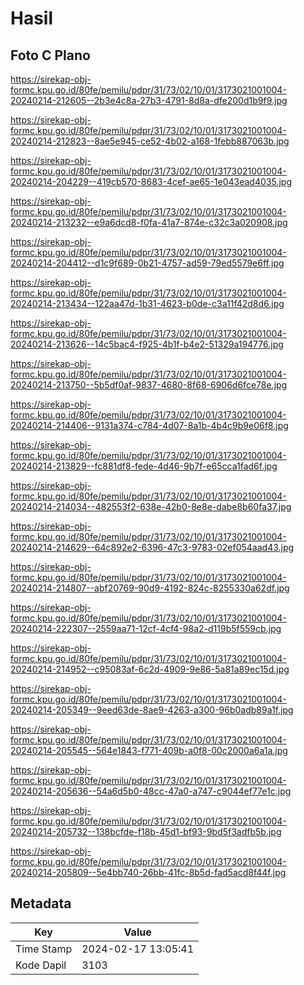# Hasil

## Foto C Plano

https://sirekap-obj-formc.kpu.go.id/80fe/pemilu/pdpr/31/73/02/10/01/3173021001004-20240214-212605--2b3e4c8a-27b3-4791-8d8a-dfe200d1b9f9.jpg

https://sirekap-obj-formc.kpu.go.id/80fe/pemilu/pdpr/31/73/02/10/01/3173021001004-20240214-212823--8ae5e945-ce52-4b02-a168-1febb887063b.jpg

https://sirekap-obj-formc.kpu.go.id/80fe/pemilu/pdpr/31/73/02/10/01/3173021001004-20240214-204229--419cb570-8683-4cef-ae65-1e043ead4035.jpg

https://sirekap-obj-formc.kpu.go.id/80fe/pemilu/pdpr/31/73/02/10/01/3173021001004-20240214-213232--e9a6dcd8-f0fa-41a7-874e-c32c3a020908.jpg

https://sirekap-obj-formc.kpu.go.id/80fe/pemilu/pdpr/31/73/02/10/01/3173021001004-20240214-204412--d1c9f689-0b21-4757-ad59-79ed5579e6ff.jpg

https://sirekap-obj-formc.kpu.go.id/80fe/pemilu/pdpr/31/73/02/10/01/3173021001004-20240214-213434--122aa47d-1b31-4623-b0de-c3a11f42d8d6.jpg

https://sirekap-obj-formc.kpu.go.id/80fe/pemilu/pdpr/31/73/02/10/01/3173021001004-20240214-213626--14c5bac4-f925-4b1f-b4e2-51329a194776.jpg

https://sirekap-obj-formc.kpu.go.id/80fe/pemilu/pdpr/31/73/02/10/01/3173021001004-20240214-213750--5b5df0af-9837-4680-8f68-6906d6fce78e.jpg

https://sirekap-obj-formc.kpu.go.id/80fe/pemilu/pdpr/31/73/02/10/01/3173021001004-20240214-214406--9131a374-c784-4d07-8a1b-4b4c9b9e06f8.jpg

https://sirekap-obj-formc.kpu.go.id/80fe/pemilu/pdpr/31/73/02/10/01/3173021001004-20240214-213829--fc881df8-fede-4d46-9b7f-e65cca1fad6f.jpg

https://sirekap-obj-formc.kpu.go.id/80fe/pemilu/pdpr/31/73/02/10/01/3173021001004-20240214-214034--482553f2-638e-42b0-8e8e-dabe8b60fa37.jpg

https://sirekap-obj-formc.kpu.go.id/80fe/pemilu/pdpr/31/73/02/10/01/3173021001004-20240214-214629--64c892e2-6396-47c3-9783-02ef054aad43.jpg

https://sirekap-obj-formc.kpu.go.id/80fe/pemilu/pdpr/31/73/02/10/01/3173021001004-20240214-214807--abf20769-90d9-4192-824c-8255330a62df.jpg

https://sirekap-obj-formc.kpu.go.id/80fe/pemilu/pdpr/31/73/02/10/01/3173021001004-20240214-222307--2559aa71-12cf-4cf4-98a2-d119b5f559cb.jpg

https://sirekap-obj-formc.kpu.go.id/80fe/pemilu/pdpr/31/73/02/10/01/3173021001004-20240214-214952--c95083af-6c2d-4909-9e86-5a81a89ec15d.jpg

https://sirekap-obj-formc.kpu.go.id/80fe/pemilu/pdpr/31/73/02/10/01/3173021001004-20240214-205349--9eed63de-8ae9-4263-a300-96b0adb89a1f.jpg

https://sirekap-obj-formc.kpu.go.id/80fe/pemilu/pdpr/31/73/02/10/01/3173021001004-20240214-205545--564e1843-f771-409b-a0f8-00c2000a6a1a.jpg

https://sirekap-obj-formc.kpu.go.id/80fe/pemilu/pdpr/31/73/02/10/01/3173021001004-20240214-205636--54a6d5b0-48cc-47a0-a747-c9044ef77e1c.jpg

https://sirekap-obj-formc.kpu.go.id/80fe/pemilu/pdpr/31/73/02/10/01/3173021001004-20240214-205732--138bcfde-f18b-45d1-bf93-9bd5f3adfb5b.jpg

https://sirekap-obj-formc.kpu.go.id/80fe/pemilu/pdpr/31/73/02/10/01/3173021001004-20240214-205809--5e4bb740-26bb-41fc-8b5d-fad5acd8f44f.jpg


## Metadata

| Key        | Value               |
| ---------- | ------------------- |
| Time Stamp | 2024-02-17 13:05:41 |
| Kode Dapil | 3103                |



